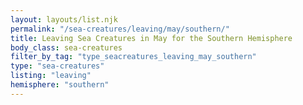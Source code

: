 ```yaml
---
layout: layouts/list.njk
permalink: "/sea-creatures/leaving/may/southern/"
title: Leaving Sea Creatures in May for the Southern Hemisphere
body_class: sea-creatures
filter_by_tag: "type_seacreatures_leaving_may_southern"
type: "sea-creatures"
listing: "leaving"
hemisphere: "southern"
---
```

